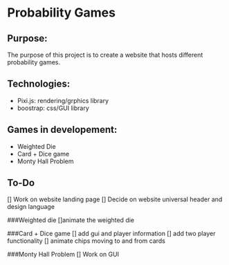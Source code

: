 # Probability Games
## Purpose:
The purpose of this project is to create a website that hosts different probability games.

## Technologies:
- Pixi.js: rendering/grphics library
- boostrap: css/GUI library

## Games in developement:
- Weighted Die
- Card + Dice game
- Monty Hall Problem

## To-Do
[] Work on website landing page
[] Decide on website universal header and design language

###Weighted die
[]animate the weighted die

###Card + Dice game
[] add gui and player information
[] add two player functionality
[] animate chips moving to and from cards

###Monty Hall Problem
[] Work on GUI
